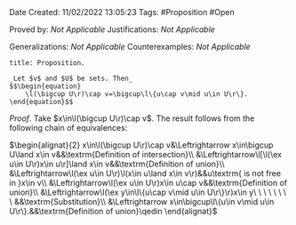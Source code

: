 <br />
<br />

Date Created: 11/02/2022 13:05:23
Tags: #Proposition #Open 

Proved by: _Not Applicable_
Justifications: _Not Applicable_

Generalizations: _Not Applicable_
Counterexamples: _Not Applicable_

``` ad-Proposition
title: Proposition.

_Let $v$ and $U$ be sets. Then_
$$\begin{equation}
    \l(\bigcup U\r)\cap v=\bigcup\l\{u\cap v\mid u\in U\r\}.
\end{equation}$$

```

_Proof_. Take $x\in\l(\bigcup U\r)\cap v$. The result follows from the following chain of equivalences:

$\begin{alignat}{2}
    x\in\l(\bigcup U\r)\cap v&\Leftrightarrow x\in\bigcup U\land x\in v&&\textrm{Definition of intersection}\\
    &\Leftrightarrow\l[\l(\ex u\in U\r)x\in u\r]\land x\in v&&\textrm{Definition of union}\\
    &\Leftrightarrow\l(\ex u\in U\r)\l(x\in u\land x\in v\r)&&u\textrm{ is not free in }x\in v\\
    &\Leftrightarrow\l(\ex u\in U\r)x\in u\cap v&&\textrm{Definition of union}\\
    &\Leftrightarrow\l(\ex y\in\l\{u\cap v\mid u\in U\r\}\r)x\in y\ \ \ \ \ \ \ \ &&\textrm{Substitution}\\
    &\Leftrightarrow x\in\bigcup\l\{u\in v\mid u\in U\r\}.&&\textrm{Definition of union}\qedin
\end{alignat}$
